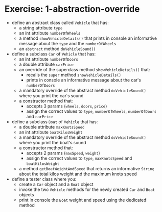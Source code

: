 # Exercise: 1-abstraction-override
* define an abstract class called `Vehicle` that has:
  * a string attribute `type`
  * an int attribute `numberOfWheels`
  * a method `showVehicleDetails()` that prints in console an informative message about the `type` and the `numberOfWheels`
  * an `abstract` method `doVehicleSound()`
* define a subclass `Car` of `Vehicle` that has:
  * an int attribute `numberOfDoors`
  * a double attribute `carPrice`
  * an override of the superclass method `showVehicleDetails()` that:
    * recalls the `super` method `showVehicleDetails()`
    * prints in console an informative message about the car's `numberOfDoors`
  * a mandatory override of the abstract method `doVehicleSound()` where you print the car's sound
  * a constructor method that:
    * accepts 3 params (`wheels`, `doors`, `price`)
    * assign the correct values to `type`, `numberOfWheels`, `numberOfDoors` and `carPrice`
* define a subclass `Boat` of `Vehicle` that has:
  * a double attribute `maxKnotsSpeed`
  * an int attribute `boatKilosWeight`
  * a mandatory override of the abstract method `doVehicleSound()` where you print the boat's sound
  * a constructor method that:
    * accepts 2 params (`maxSpeed`, `weight`)
    * assign the correct values to `type`, `maxKnotsSpeed` and `boatKilosWeight`
  * a method `getBoatWeightAndSpeed` that returns an informative `String` about the total kilos weight and the maximum knots speed
* define a tester class where you:
  * create a `Car` object and a `Boat` object
  * invoke the two `Vehicle` methods for the newly created `Car` and `Boat` objects
  * print in console the `Boat` weight and speed using the dedicated method
